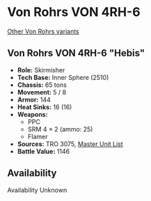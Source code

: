 # Von Rohrs VON 4RH-6

[Other Von Rohrs variants](../von_rohrs.md)

## Von Rohrs VON 4RH-6 "Hebis"
- **Role:** Skirmisher
- **Tech Base:** Inner Sphere (2510)
- **Chassis:** 65 tons
- **Movement:** 5 / 8
- **Armor:** 144
- **Heat Sinks:** 16 (16)
- **Weapons:**
  - PPC
  - SRM 4 × 2 (ammo: 25)
  - Flamer
- **Sources:** TRO 3075, [Master Unit List](http://masterunitlist.info/Unit/Details/3456/von-rohrs-hebi-von-4rh-6)
- **Battle Value:** 1146

## Availability

Availability Unknown

